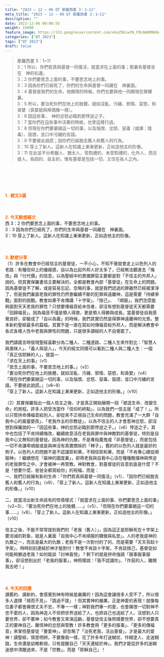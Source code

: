 ```yaml
---
title: "2023 – 12 – 06 QT 歌羅西書 3：1~11"
meta_title: "2023 – 12 – 06 QT 歌羅西書 3：1~11"
description: ""
date: 2023-12-06 00:00:55
weight: 15090
feature_image: https://lh3.googleusercontent.com/ehoZRkiwYN_F9LNA8M068AYxt73EavCZno-PD1cJRuf5BbSkQVUWr3gNEbt5kSs28Pb_Elg17kSrtf9ybWvojWoMV6I4tPM3vGRGDq6GkKkPdL2Gut4QAIw4-uykKUAtNiKgQKntvsU=w800
categories: ["QT 2023"]
tags: ["QT 2023"]
draft: false
---
```


<blockquote>歌羅西書 3：1~11<br />
3：1 所以，你們若真與基督一同復活，就當求在上面的事；那裏有基督坐在　神的右邊。<br />
3：2 你們要思念上面的事，不要思念地上的事。<br />
3：3 因為你們已經死了，你們的生命與基督一同藏在　神裏面。<br />
3：4 基督是我們的生命，他顯現的時候，你們也要與他一同顯現在榮耀裏。<br />
3：5 所以，要治死你們在地上的肢體，就如淫亂、污穢、邪情、惡慾，和貪婪（貪婪就與拜偶像一樣）。<br />
3：6 因這些事，　神的忿怒必臨到那悖逆之子。<br />
3：7 當你們在這些事中活著的時候，也曾這樣行過。<br />
3：8 但現在你們要棄絕這一切的事，以及惱恨、忿怒、惡毒（或譯：陰毒）、毀謗，並口中污穢的言語。<br />
3：9 不要彼此說謊；因你們已經脫去舊人和舊人的行為，<br />
3：10 穿上了新人。這新人在知識上漸漸更新，正如造他主的形像。<br />
3：11 在此並不分希臘人、猶太人，受割禮的、未受割禮的，化外人、西古提人，為奴的、自主的，惟有基督是包括一切，又住在各人之內。</blockquote><br />
&nbsp;<br />
<br />
&nbsp;<br />
<br />
<span style="color: #ff6600;"><strong>1.  經文3遍</strong></span><br />
<br />
&nbsp;<br />
<br />
<span style="color: #ff6600;"><strong>2. 今天默想經文<br />
</strong></span>西 3：2 你們要思念上面的事，不要思念地上的事。<br />
3：3 因為你們已經死了，你們的生命與基督一同藏在　神裏面。<br />
3：10 穿上了新人。這新人在知識上漸漸更新，正如造他主的形像。<br />
<br />
&nbsp;<br />
<br />
<strong><span style="color: #ff6600;">3. 默想分享<br />
</span></strong>（1）許多在教會中已經信主的基督徒，一不小心，不知不覺就會走上以色列人的老路：有種信仰上的優越感，自以為比起外邦人好太多了，已經無法聽進去「悔改」與「付代價」的信息，以為聖經中的責備罪惡主要都是對「不信主的外邦人」說的。但其實保羅書信主要解決的，全都是教會內部「基督徒」在生命上的問題。因為基督徒不了解，或是容易忘記、忽略的事，就是我們認過的罪雖然已經被潔淨了，但是我們裏面老我的罪性仍然會繼續不斷的犯罪與遠離神，這是需要「持續爭戰」面對的挑戰。教會如果不肯傳講「十字架」、「捨己」、 「順服」，我們怎麼能夠面對天天老我的罪性？只想要傳福音給未信者，卻沒有想到基督徒天天都需要「回歸福音」，因為福音不僅是領人得救，更是領人得勝與成長。當基督徒自我感覺良好，卻變成了「自以為義」的時候，我們其實仍然是得罪神遠離神的光景。整本新約聖經最多的篇幅，其實不是一直在寫如何傳福音給外邦人，而是解決教會中各式各樣人性中老我與罪性的問題，只是很多讀經的人不自覺罷了。<br />
<br />
我們讀箴言時發現聖經喜歡分為二種人、二種道路、二種人生來作對比：「智慧人與愚昩人」、「義人與惡人」，今天的經文同樣可以看到二種人與二種人生：一個「真正信耶穌的人」，就當—<br />
「求在天上的事」（v1）<br />
「思念上面的事，不要思念地上的事。」（v2）<br />
「要治死你們在地上的肢體，就如淫亂、污穢、邪情、惡慾，和貪婪」（v4）<br />
「現在你們要棄絕這一切的事，以及惱恨、忿怒、惡毒、毀謗，並口中污穢的言語。不要彼此說謊。」（v8~9）<br />
「穿上了新人。這新人在知識上漸漸更新，正如造他主的形像。」（v10）<br />
<br />
（2）其實保羅指出一個人信主之後，才是真正開始展開一段「塑造生命、改變生命」的旅程。許多人把受洗當作「信仰的終點」，以為我們一信主就「成了！」。所以只管拼命傳福音給別人，卻從來不正視自己生命的問題，教會充滿了一大群「自我中心的屬靈嬰孩」、「老我作主的宗教徒」，以為不信主的人才會惹神忿怒，卻沒想到保羅說的—「因這些事，神的忿怒必臨到那悖逆之子。」（v6）悖逆之子，其中也包括了不肯持續悔改，繼續故意活在老我與罪中與神敵對的基督徒，特別是自我中心又無知的基督徒。因為神的仇敵，不是專指魔鬼或「非基督徒」，而是包括一切不肯謙卑順服或是與神沒有真實關係的「稗子」，舊約的以色列人就是最好的例子。以色列人的問題不是不認識耶和華，不相信耶和華，而是「不肯專心跟從順服神」！繼續想在「屬神的國度裏」，卻用老我與自我中心活在種種敵擋神與悖逆的老我罪性之中，才會被神一再管教。神對教會，對基督徒的旨意到底是什麼？不是「想要什麼，爸爸全都買給你」的祝福，而是：<br />
一、我們已經擁有新的生命：「你們若真與基督一同復活」（v1）、「因你們已經脫去舊人和舊人的行為」（v9）、「穿上了新人。這新人在知識上漸漸更新，正如造他主的形像。」（v10）<br />
<br />
二、就當活出新生命該有的性情樣式：「就當求在上面的事、你們要思念上面的事」（v2~3）、「要治死你們在地上的肢體……」（v5）、「但現在你們要棄絕這一切的事……」（v8）、「穿上了新人。這新人在知識上漸漸更新，正如造他主的形像。」（v10）<br />
<br />
信主之後，不能不常常提到我們的「老我（舊人）」，因為這正是耶穌死在十字架上要消滅的對象，就是人裏面「自我中心不肯順服的驕傲與私慾」。人的老我是神的仇敵之一，而且是最大的仇敵；老我不是一次對付的了的，而是需要「天天背起十字架」，時時刻刻連結於神才能對付！教會不肯談十字架，不肯談捨己，基督徒如何能夠勝過老我？如何能談「討神喜悅」？剩下的就是拼命強調「服事服事服事」，卻沒想到出於「老我的服事」，神照樣說：「我不認識你」、「作惡的人，離開我去吧！」<br />
<br />
&nbsp;<br />
<br />
<strong style="font-size: inherit;"><span style="color: #ff6600;">4. 今天的回應<br />
</span></strong>讀舊約、讀新約，會感覺到神有時候是嚴厲的！因為這會讓很多人受不了，所以很多人選擇「視而不見」、「跳過不提」！但其實神的嚴厲，正是神愛的表現！就像每位妻子都會痛恨丈夫不忠，不專一一樣；神對我們專一的愛，也會痛恨一切對神不忠不愛的人，因為神造人不但把世界送給了人，也把自己也送給了人，沒想到人只要世界，卻不要神；如今教會又來演這齣，基督徒信主後照樣要世界，卻不想要真正的要神自己，難怪神的忿怒與管教！許多教會用「更多的服事」、「更多的傳福音」來掌控基督徒「要愛神」，卻忽略了「治死老我，活出基督」，才是最大的愛神！讀聖經，慎思明辨，不要像我一樣，花了許多年打迷糊仗、作糊塗人、走迷糊路，生命還是幼稚軟弱，只有提醒自己「天天連結於神」，我們才能從許多的迷糊迷惑中清醒過來，不是「宗教」，而是「耶穌自己」！<br />
<br />
&nbsp;<br />
<br />
&nbsp;<br />
<br />
&nbsp;<br />
<br />
&nbsp;<br />
<br />
<strong style="font-size: inherit;"><span style="color: #ff6600;"> </span></strong><br />
<br />
<audio style="display: none;" controls="controls"></audio><br />
<br />
<audio style="display: none;" controls="controls"></audio><br />
<br />
<audio style="display: none;" controls="controls"></audio><br />
<br />
<audio style="display: none;" controls="controls"></audio><br />
<br />
<audio style="display: none;" controls="controls"></audio>
        